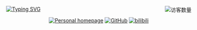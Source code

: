 <img align='right' src="https://profile-counter.glitch.me/{mxg6}/count.svg" alt="访客数量"/><!--统计访问-->


[![Typing SVG](https://readme-typing-svg.demolab.com?font=Fira+Code&weight=500&pause=1000&center=true&width=435&lines=%F0%9F%91%8BI+am+Ma+Xiaoguang~;%F0%9F%91%8BWelcome+to+my+GitHub+homepage%EF%BC%81)](https://mxg6.github.io)<!--打字机效果-->


<p align="center">
  <a href="https://mxg6.github.io"><img src="https://img.shields.io/badge/Homepage-E0FFFF" alt="Personal homepage"></a>
  <a href="https://github.com/mxg6"><img src="https://img.shields.io/badge/GitHub-fe7300" alt="GitHub"></a>
  <a href="https://space.bilibili.com/351329498"><img src="https://img.shields.io/badge/bilibili-ff79c6" alt="bilibili"></a>
</p>
